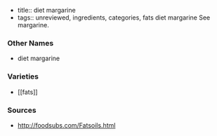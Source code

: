 - title:: diet margarine
- tags:: unreviewed, ingredients, categories, fats
diet margarine See margarine.

### Other Names

* diet margarine

### Varieties

* [[fats]]

### Sources
* http://foodsubs.com/Fatsoils.html
